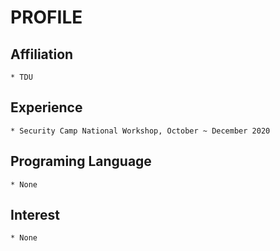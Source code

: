 # PROFILE

## Affiliation
	* TDU

## Experience
	* Security Camp National Workshop, October ~ December 2020

## Programing Language
	* None

## Interest
	* None
